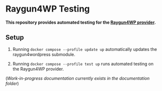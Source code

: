 Raygun4WP Testing
==========
**This repository provides automated testing for the [Raygun4WP provider](https://github.com/MindscapeHQ/raygun4wordpress).**

## Setup

1. Running `docker compose --profile update up` automatically updates the raygun4wordpress submodule.

2. Running `docker compose --profile test up` runs automated testing on the Raygun4WP provider.


(*Work-in-progress documentation currently exists in the documentation folder*)
